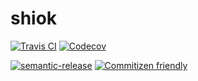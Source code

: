 # shiok


[![Travis CI](https://img.shields.io/travis/bumbleblym/shiok.svg)](https://travis-ci.org/bumbleblym/shiok)
[![Codecov](https://img.shields.io/codecov/c/github/bumbleblym/shiok.svg)](https://codecov.io/github/bumbleblym/shiok)

[![semantic-release](https://img.shields.io/badge/%20%20%F0%9F%93%A6%F0%9F%9A%80-semantic--release-e10079.svg)](https://github.com/semantic-release/semantic-release)
[![Commitizen friendly](https://img.shields.io/badge/commitizen-friendly-brightgreen.svg)](http://commitizen.github.io/cz-cli/)
